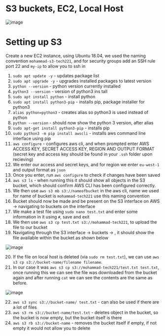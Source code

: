 # S3 buckets, EC2, Local Host
![image](https://user-images.githubusercontent.com/129314018/234845332-6c260967-a2d9-40c7-8504-1c0cb9371876.png)





# Setting up S3
Create a new EC2 instance, using Ubuntu 18.04, we used the naming convention `mohammad-s3-tech221`, and for security groups
add an SSH rule port 22 and `my-ip` to allow you to ssh in

1.  `sudo apt update -y` - updates package list
2.  `sudo apt upgrade -y` - upgrades installed packages to latest version
3.  `python --version` - python version currently installed
4.  `python3 --version` - version of python3 ins tall
5.  `sudo apt install python` - install python
6.  `sudo apt install python3-pip` - installs pip, package installer for python3
7.  `alias python=python3` - creates alias so python3 is used instead of python 
8.  `python --version` - should now show the python 3 version, after alias
9.  `sudo apt-get install python3-pip` - installs pip
10. `sudo python3 -m pip install awscli` - installs aws command line interface using pip
11. `aws configure` - configures aws cli, and when prompted enter AWS ACCESS KEY, SECRET ACCESS KEY, REGION AND OUTPUT FORMAT (secret key and access key should be found in your `.ssh` folder upon recieving)
12. We enter our access and secret keys, and for region we enter `eu-west-1` and output format as `json`
13. Once you enter, run `aws configure` to check if changes have been saved
14. `aws s3 ls` - when running this it should show all objects in the S3 bucket, which should confirm AWS CLI has been configured correctly.
15. We then use `aws s3 mb s3://nameofbucket` in the aws cli, name we used for name of bucket is `mohammad-tech221` use this naming convention
16. Bucket should now be made and be present on the S3 interface on AWS -> navigating to buckets on the interface
17. We make a test file using `sudo nano test.txt` and enter some information in it using `#`, save and exit
18. We then use `aws s3 cp test.txt s3://mohammad-tech221`, to upload the file to our bucket
19. Navigating through the S3 interface -> buckets -> <your-bucket>, it should show the file available within the bucket as shown below

![image](https://user-images.githubusercontent.com/129314018/234869105-4e211d9e-fe6b-4845-9f5c-adc280801a42.png)

20. If the file on local host is deleted (via `sudo rm test.txt`), we can use `aws s3 cp s3://bucket-name/filename filename`.
21. In our case it was `aws s3 cp s3://mohammad-tech221/test.txt test.txt`, once running this we can see the file was downloaded from the bucket again and after running `cat` we can see the contents are the same as before.

![image](https://user-images.githubusercontent.com/129314018/234872418-9564b26b-dbc4-4a7f-9497-bedeb1ab398a.png)
  
22. `aws s3 sync s3://bucket-name/ test.txt` - can also be used if there are a lot of files
23. `aws s3 rm s3://bucket-name/test.txt` - deletes object in the bucket, so the bucket is now empty, but the bucket itself is there
24. `aws s3 rb s3://bucket-name` - removes the bucket itself if empty, if not empty it would not allow you to delete

